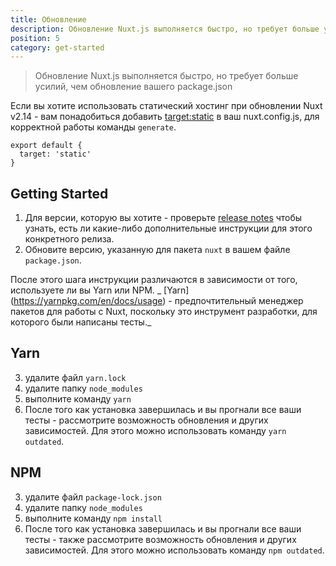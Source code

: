 ```yaml
---
title: Обновление
description: Обновление Nuxt.js выполняется быстро, но требует больше усилий, чем обновление вашего package.json
position: 5
category: get-started
---
```


> Обновление Nuxt.js выполняется быстро, но требует больше усилий, чем обновление вашего package.json

Если вы хотите использовать статический хостинг при обновлении Nuxt v2.14 - вам понадобиться добавить [target:static](/guides/features/deployment-targets#static-hosting) в ваш nuxt.config.js, для корректной работы команды `generate`.

```js{}[nuxt.config.js]
export default {
  target: 'static'
}
```

## Getting Started

1. Для версии, которую вы хотите - проверьте [release notes](/guide/release-notes) чтобы узнать, есть ли какие-либо дополнительные инструкции для этого конкретного релиза.
2. Обновите версию, указанную для пакета `nuxt` в вашем файле `package.json`.

После этого шага инструкции различаются в зависимости от того, используете ли вы Yarn или NPM. _ [Yarn] (https://yarnpkg.com/en/docs/usage) - предпочтительный менеджер пакетов для работы с Nuxt, поскольку это инструмент разработки, для которого были написаны тесты._

## Yarn

3. удалите файл `yarn.lock` 
4. удалите папку `node_modules` 
5. выполните команду `yarn` 
6. После того как установка завершилась и вы прогнали все ваши тесты - рассмотрите возможность обновления и других зависимостей. Для этого можно использовать команду `yarn outdated`.

## NPM

3. удалите файл `package-lock.json`
4. удалите папку `node_modules`
5. выполните команду `npm install`
6. После того как установка завершилась и вы прогнали все ваши тесты - также рассмотрите возможность обновления и других зависимостей. Для этого можно использовать команду `npm outdated`.
